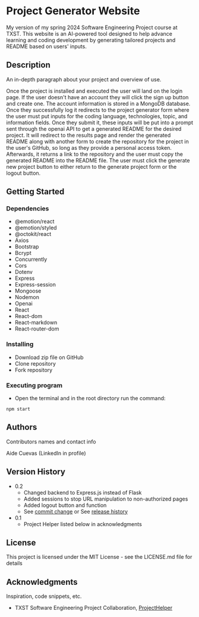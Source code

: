 # Project Generator Website

My version of my spring 2024 Software Engineering Project course at TXST. This website is an AI-powered tool designed to help advance learning and coding development by generating tailored projects and README based on users' inputs.

## Description

An in-depth paragraph about your project and overview of use.

Once the project is installed and executed the user will land on the login page. If the user doesn't have an account they will click the sign up button and create one. The account information is stored in a MongoDB database. Once they successfully log it redirects to the project generator form where the user must put inputs for the coding language, technologies, topic, and information fields. Once they submit it, these inputs will be put into a prompt sent through the openai API to get a generated README for the desired project. It will redirect to the results page and render the generated README along with another form to create the repository for the project in the user's GitHub, so long as they provide a personal access token. Afterwards, it returns a link to the repository and the user must copy the generated README into the README file. The user must click the generate new project button to either return to the generate project form or the logout button.

## Getting Started

### Dependencies

* @emotion/react
* @emotion/styled
* @octokit/react
* Axios
* Bootstrap
* Bcrypt
* Concurrently
* Cors
* Dotenv
* Express
* Express-session
* Mongoose
* Nodemon
* Openai
* React
* React-dom
* React-markdown
* React-router-dom


### Installing

* Download zip file on GitHub
* Clone repository
* Fork repository

### Executing program

* Open the terminal and in the root directory run the command:
```
npm start
```

## Authors

Contributors names and contact info

Aide Cuevas (LinkedIn in profile)

## Version History

* 0.2
    * Changed backend to Express.js instead of Flask
    * Added sessions to stop URL manipulation to non-authorized pages
    * Added logout button and function
    * See [commit change]() or See [release history]()
* 0.1
    * Project Helper listed below in acknowledgments

## License

This project is licensed under the MIT License - see the LICENSE.md file for details

## Acknowledgments

Inspiration, code snippets, etc.
* TXST Software Engineering Project Collaboration, [ProjectHelper](https://github.com/Zfreeman24/ProjectHelper/tree/main)
